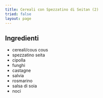 ```yaml
---
title: Cereali con Spezzatino di Seitan (2)
tried: false
layout: page
---
```


## Ingredienti
- cereali/cous cous
- spezzatino seita
- cipolla
- funghi
- castagne
- salvia
- rosmarino
- salsa di soia
- noci
